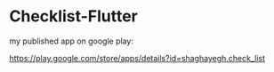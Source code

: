 # Checklist-Flutter

my published app on google play:

https://play.google.com/store/apps/details?id=shaghayegh.check_list



